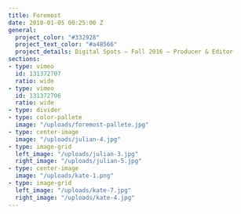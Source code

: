 ```yaml
---
title: Foremost
date: 2018-01-05 00:25:00 Z
general:
  project_color: "#332928"
  project_text_color: "#a48566"
  project_details: Digital Spots – Fall 2016 – Producer & Editor
sections:
- type: vimeo
  id: 131372707
  ratio: wide
- type: vimeo
  id: 131372706
  ratio: wide
- type: divider
- type: color-pallete
  image: "/uploads/foremost-pallete.jpg"
- type: center-image
  image: "/uploads/julian-4.jpg"
- type: image-grid
  left_image: "/uploads/julian-3.jpg"
  right_image: "/uploads/julian-5.jpg"
- type: center-image
  image: "/uploads/kate-1.png"
- type: image-grid
  left_image: "/uploads/kate-7.jpg"
  right_image: "/uploads/kate-4.jpg"
---
```


